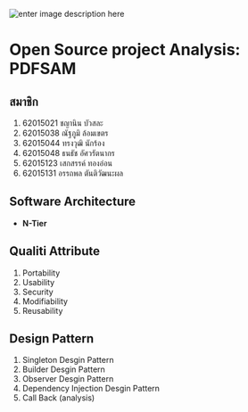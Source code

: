 
![enter image description here](https://www.mundeemak.com/admin/image/33708.png)


<h1>Open Source project Analysis: PDFSAM</h1>

## สมาชิก
1. 62015021 ชญานิน บัวสละ
2. 62015038 ณัฐภูมิ ล้อมเขตร
3. 62015044 ทรงวุฒิ นักร้อง
4. 62015048 ธนธัช อัศวรัตนากร
5. 62015123 เสกสรรค์ ทองอ่อน
6. 62015131 อรรถพล ตันติวัฒนะผล

## Software Architecture
 - **N-Tier**

## Qualiti Attribute
1. Portability
2. Usability
3. Security
4. Modifiability
5. Reusability

## Design Pattern
1. Singleton Desgin Pattern
2. Builder Desgin Pattern
3. Observer Desgin Pattern
4. Dependency Injection Desgin Pattern
5. Call Back (analysis)
